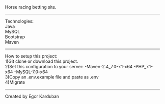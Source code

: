 Horse racing betting site.<br>
<hr>
Technologies:<br>
Java<br>
MySQL<br>
Bootstrap<br> 
Maven<br>
<hr>
How to setup this project:<br>
1)Git clone or download this project.<br>
2)Set this configuration to your server: -Maven-2.4_7.0-7.1-x64 -PHP_7.1-x64 -MySQL-7.0-x64<br>
3)Copy an .env.example file and paste as .env<br>
4)Migrate<br>
<hr>
Created by Egor Karduban<br>
